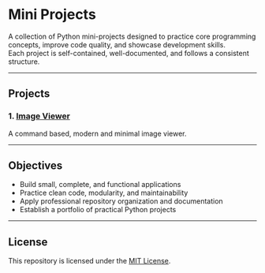 # Mini Projects

A collection of Python mini-projects designed to practice core programming concepts, improve code quality, and showcase development skills.  
Each project is self-contained, well-documented, and follows a consistent structure.

---

## Projects

### 1. [Image Viewer](python/image_viewer/)  
A command based, modern and minimal image viewer.

---

## Objectives
- Build small, complete, and functional applications  
- Practice clean code, modularity, and maintainability  
- Apply professional repository organization and documentation  
- Establish a portfolio of practical Python projects  

---

## License
This repository is licensed under the [MIT License](./LICENSE).

